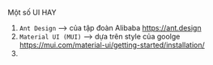Một số UI HAY

1. `Ant Design` --> của tập đoàn Alibaba https://ant.design
2. `Material UI (MUI)` --> dựa trên style của goolge https://mui.com/material-ui/getting-started/installation/
3. 
